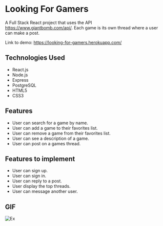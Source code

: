 # Looking For Gamers

A Full Stack React project that uses the API https://www.giantbomb.com/api/. Each game is its own thread where a user can make a post.

Link to demo: https://looking-for-gamers.herokuapp.com/

## Technologies Used
* React.js
* Node.js
* Express
* PostgreSQL
* HTML5
* CSS3

## Features
* User can search for a game by name.
* User can add a game to their favorites list.
* User can remove a game from their favorites list.
* User can see a description of a game.
* User can post on a games thread.

## Features to implement 
* User can sign up.
* User can sign in.
* User can reply to a post.
* User display the top threads.
* User can message another user.

## GIF
![Ex](https://user-images.githubusercontent.com/54919527/115631808-64e14100-a2bb-11eb-9d17-c26fcfa51270.gif)

